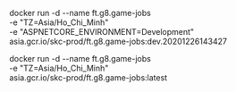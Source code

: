 docker run -d --name ft.g8.game-jobs \
    -e "TZ=Asia/Ho_Chi_Minh" \
    -e "ASPNETCORE_ENVIRONMENT=Development" \
    asia.gcr.io/skc-prod/ft.g8.game-jobs:dev.20201226143427
    
docker run -d --name ft.g8.game-jobs \
    -e "TZ=Asia/Ho_Chi_Minh" \
    asia.gcr.io/skc-prod/ft.g8.game-jobs:latest    